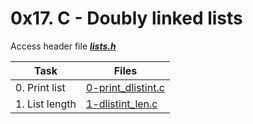 # 0x17. C - Doubly linked lists

Access header file ***[lists.h](./lists.h)***

|Task|Files|
|----|-----|
|0. Print list|[0-print_dlistint.c](./0-print_dlistint.c)|
|1. List length|[1-dlistint_len.c](./1-dlistint_len.c)|

